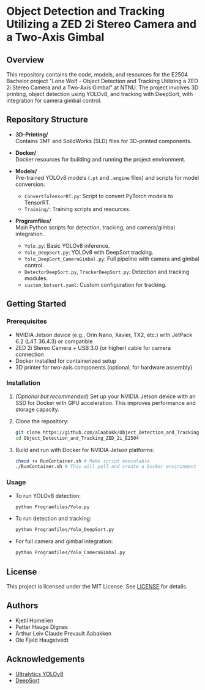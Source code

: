 # Object Detection and Tracking Utilizing a ZED 2i Stereo Camera and a Two-Axis Gimbal

## Overview

This repository contains the code, models, and resources for the E2504 Bachelor project "Lone Wolf - Object Detection and Tracking Utilizing a ZED 2i Stereo Camera and a Two-Axis Gimbal" at NTNU. The project involves 3D printing, object detection using YOLOv8, and tracking with DeepSort, with integration for camera gimbal control.

## Repository Structure

- **3D-Printing/**  
  Contains 3MF and SolidWorks (SLD) files for 3D-printed components.

- **Docker/**  
  Docker resources for building and running the project environment.

- **Models/**  
  Pre-trained YOLOv8 models (`.pt` and `.engine` files) and scripts for model conversion.
  - `ConvertToTensorRT.py`: Script to convert PyTorch models to TensorRT.
  - `Training/`: Training scripts and resources.

- **Programfiles/**  
  Main Python scripts for detection, tracking, and camera/gimbal integration.
  - `Yolo.py`: Basic YOLOv8 inference.
  - `Yolo_DeepSort.py`: YOLOv8 with DeepSort tracking.
  - `Yolo_DeepSort_CameraGimbal.py`: Full pipeline with camera and gimbal control.
  - `DetectorDeepSort.py`, `TrackerDeepSort.py`: Detection and tracking modules.
  - `custom_botsort.yaml`: Custom configuration for tracking.

## Getting Started

### Prerequisites

- NVIDIA Jetson device (e.g., Orin Nano, Xavier, TX2, etc.) with JetPack 6.2 (L4T 36.4.3) or compatible
- ZED 2i Stereo Camera + USB 3.0 (or higher) cable for camera connection
- Docker installed for containerized setup
- 3D printer for two-axis components (optional, for hardware assembly)

### Installation

1. *(Optional but recommended)* Set up your NVIDIA Jetson device with an SSD for Docker with GPU acceleration. This improves performance and storage capacity.

2. Clone the repository:
    ```sh
    git clone https://github.com/alaabakk/Object_Detection_and_Tracking_ZED_2i_E2504.git
    cd Object_Detection_and_Tracking_ZED_2i_E2504
    ```

3. Build and run with Docker for NVIDIA Jetson platforms:
    ```sh
    chmod +x RunContainer.sh # Make script executable
    ./RunContainer.sh # This will pull and create a Docker environment
    ```

### Usage

- To run YOLOv8 detection:
    ```sh
    python Programfiles/Yolo.py
    ```
- To run detection and tracking:
    ```sh
    python Programfiles/Yolo_DeepSort.py
    ```
- For full camera and gimbal integration:
    ```sh
    python Programfiles/Yolo_CameraGimbal.py
    ```

## License

This project is licensed under the MIT License. See [LICENSE](LICENSE) for details.

## Authors

- Kjetil Homelien
- Petter Hauge Dignes
- Arthur Leiv Claude Prevault Aabakken
- Ole Fjeld Haugstvedt

## Acknowledgements

- [Ultralytics YOLOv8](https://github.com/ultralytics/ultralytics)
- [DeepSort](https://github.com/nwojke/deep_sort)
